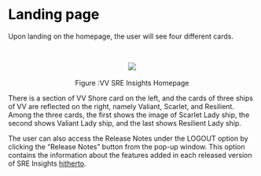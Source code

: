 # <p1 style="color:black;">**Landing page**</p1>
Upon landing on the homepage, the user will see four different cards.


      <center><img src="/img/homepage.png"></center> 
      <center>Figure :VV SRE Insights Homepage</center>


There is a section of VV Shore card on the left, and the cards of three ships of VV are reflected on the right, namely Valiant, Scarlet, and Resilient. Among the three cards, the first shows the image of Scarlet Lady ship, the second shows Valiant Lady ship, and the last shows Resilient Lady ship. 

The user can also access the Release Notes under the LOGOUT option by clicking the “Release Notes” button from the pop-up window. This option contains the information about the features added in each released version of SRE Insights [hitherto](/sre_manual/global_glossary/#hit "until now").




